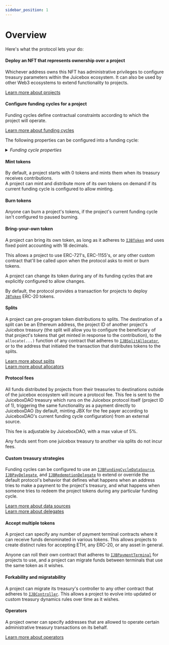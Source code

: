 ```yaml
---
sidebar_position: 1
---
```


# Overview

Here's what the protocol lets your do:

#### **Deploy an NFT that represents ownership over a project**
<p>
  Whichever address owns this NFT has administrative privileges to configure treasury parameters within the Juicebox ecosystem. It can also be used by other Web3 ecosystems to extend functionality to projects.
  </p>
<p>
  <a href="/docs/learn/glossary/project">Learn more about projects</a>
  </p>
  

#### **Configure funding cycles for a project**
<p>
  Funding cycles define contractual constraints according to which the project will operate.
  </p>
<p>
  <a href="/docs/learn/glossary/funding-cycle">Learn more about funding cycles</a><br/>
  </p>
<p>
  The following properties can be configured into a funding cycle:
  </p>

<details>

<summary><em>Funding cycle properties</em></summary>

#### **Start timestamp**
<p>
  The timestamp at which the funding cycle is considered active. Projects can configure the start time of their first funding cycle to be in the future, and can ensure future reconfigurations don't take effect before a specified timestamp.
  </p>
  <p>
  Once a funding cycle ends, a new one is created automatically that starts right away. If there's an approved queued reconfiguration allowed to start at this time, it will be used, otherwise a copy of the previous funding cycle will be used.
  </p>

#### **Duration**
<p>
  How long each funding cycle lasts, specified in seconds. All funding cycle properties are unchangeable while it is in progress. Any proposed reconfigurations are only able to take effect during a subsequent cycle.
  </p>
<p>
  If no reconfigurations were submitted by the project owner or if proposed changes fail the current cycle's ballot, a copy of the latest funding cycle will automatically start once the current one ends.
  </p>
<p>
  A cycle with no duration lasts indefinitely, and proposed changes can take effect right away.
  </p>

#### **Distribution limit**
<p>
  The amount of funds that can be distributed from the project's treasury during a funding cycle. The project owner can pre-program a list of destinations to split distributions.
</p>
<p>
  Distributing is a public transaction that anyone can call on a project's behalf.
</p>
<p>
  Distribution limits can be specified in any currency that the <a href="/docs/api/contracts/jbprices"><code>JBPrices</code></a> contract has a price feed for converting the underlying treasury asset's currency to.  
</p>

<!---->

#### **Overflow allowance**
<p>
  The amount of treasury funds that the project owner can distribute discretionarily on-demand.
</p>
<p>
  This allowance does not reset per-funding cycle, it instead lasts until the project owner explicitly proposes a reconfiguration with a new allowance.
</p>
<p>
  Overflow allowances can be specified in any currency that the <a href="/docs/api/contracts/jbprices"><code>JBPrices</code></a> contract has a price feed for converting the underlying treasury asset's currency to.  
</p>

<!---->

#### **Weight**
<p>
  A number used to determine how many of the project's tokens should be minted and transferred when payments are received during the funding cycle. Project owner's can configure this directly, or allow it to be derived automatically from the previous funding cycle's weight and discount rate. 
</p>

<!---->

#### **Discount rate**
<p>
  The percent to automatically decrease the subsequent cycle's weight from the current cycle's weight.
</p>
<p>
  The discount rate only applies if the project owner doesn't explicitly reconfigure the subsequent cycle's weight to a custom value.
</p>
<p>
  <a href="/docs/learn/glossary/discount-rate">Learn more about discount rates</a>
</p>

<!---->

#### **Ballot**
<p>
  The address of a contract that adheres to <a href="/docs/api/interfaces/ijbfundingcycleballot"><code>IJBFundingCycleBallot</code></a>, which can provide custom criteria that prevents a project owner from enacting funding cycle reconfigurations.
</p>
<p>
  A simple implementation commonly used by Juicebox projects is to force reconfigurations to be submitted by the project owner at least X days before the end of the current funding cycle, giving the community foresight into any misconfigurations of abuses of power before they take effect.
</p>
<p>
  More complex implementation might include on-chain governance.
</p>
<p>
  <a href="/docs/learn/glossary/ballot">Learn more ballots</a>
</p>

<!---->

#### **Reserved rate**
<p>
  The percent of newly minted tokens during the funding cycle that a project wishes to withhold for custom distributions. The project owner can pre-program a list of destinations to split reserved tokens among.
</p>
<p>
  <a href="/docs/learn/glossary/reserved-tokens">Learn more about reserved rates</a>
</p>

<!---->

#### **Redemption rate**
<p>
  The percentage of a project's treasury funds that can be reclaimed by community members by burning the project's tokens during the funding cycle.
</p>
<p>
  A rate of 100% suggests a linear proportion, meaning X% of treasury funds can be reclaimed by redeeming X% of the token supply.
</p>
<p>
  <a href="/docs/learn/glossary/redemption-rate">Learn more about redemption rates</a>
</p>

<!---->

#### **Ballot redemption rate**
<p>
  A project can specify a custom redemption rate that takes effect only when a proposed reconfiguration is waiting to take effect.
</p>
<p>
  This can be used to automatically allow for more favorable redemption rates during times of potential change.
</p>

<!---->

#### **Pause payments, pause distributions, pause redemptions, pause burn**
<p>
  Projects can pause various bits of its treasury's functionality on a per-funding cycle basis. These functions are unpaused by default.
</p>

<!---->

#### **Allow minting tokens, allow changing tokens, allow terminal migrations, allow controller migrations**
<p>
  Projects can allow various bits of treasury functionality on a per-funding cycle basis. These functions are disabled by default.
</p>

<!---->

#### **Hold fees**
<p>
  Any distributions the project makes from its treasury during a funding cycle configured to hold fees will not pay fees directly to the protocol project's treasury. Instead, the project will have the option to add the distributed funds back into its treasury to unlock the held fees. At any point, the project or JuiceboxDAO can process the held fees, which will channel them through to the protocol project's treasury as usual.
</p>
<p>
  This allows a project to withdraw funds and later add them back into their Juicebox treasury without incurring fees.<br/>
</p>
<p>
  This applies to funds distributions from the distribution limit and from its overflow allowance.
</p>

<!---->

#### **Data source**
<p>
  The address of a contract that adheres to <a href="/docs/api/interfaces/ijbfundingcycledatasource"><code>IJBFundingCycleDataSource</code></a>, which can be used to extend or override what happens when the treasury receives funds, and what happens when someone tries to redeem from the treasury.
</p>
<p>
  <a href="/docs/learn/glossary/data-source">Learn more about data sources</a>
</p>

</details>

#### **Mint tokens**
<p>
  By default, a project starts with 0 tokens and mints them when its treasury receives contributions.<br/>
  A project can mint and distribute more of its own tokens on demand if its current funding cycle is configured to allow minting.
</p>

#### **Burn tokens**
<p>
  Anyone can burn a project's tokens, if the project's current funding cycle isn't configured to paused burning.
</p>

#### **Bring-your-own token**
<p>
  A project can bring its own token, as long as it adheres to <a href="/docs/api/interfaces/ijbtoken"><code>IJBToken</code></a> and uses fixed point accounting with 18 decimals.<br/>
</p>
<p>
  This allows a project to use ERC-721's, ERC-1155's, or any other custom contract that'll be called upon when the protocol asks to mint or burn tokens.<br/>
</p>
<p>
  A project can change its token during any of its funding cycles that are explicitly configured to allow changes.<br/>
</p>
<p>
  By default, the protocol provides a transaction for projects to deploy <a href="/docs/api/contracts/jbtoken"><code>JBToken</code></a> ERC-20 tokens. 
</p>

#### **Splits**
<p>
  A project can pre-program token distributions to splits. The destination of a split can be an Ethereum address, the project ID of another project's Juicebox treasury (the split will allow you to configure the beneficiary of that project's tokens that get minted in response to the contribution), to the <code>allocate(...)</code> function of any contract that adheres to <a href="/docs/api/interfaces/ijbsplitallocator"><code>IJBSplitAllocator</code></a>, or to the address that initiated the transaction that distributes tokens to the splits.
</p>
<p>
  <a href="/docs/learn/glossary/splits">Learn more about splits</a><br/>
  <a href="/docs/learn/glossary/split-allocator">Learn more about allocators</a>
</p>

#### **Protocol fees**
<p>
  All funds distributed by projects from their treasuries to destinations outside of the juicebox ecosystem will incure a protocol fee. This fee is sent to the JuiceboxDAO treasury which runs on the Juicebox protocol itself (project ID of 1), triggering the same functionality as a payment directly to JuiceboxDAO (by default, minting JBX for the fee payer according to JuiceboxDAO's current funding cycle configuration) from an external source.<br/>
</p>
<p>
  This fee is adjustable by JuiceboxDAO, with a max value of 5%.<br/>
</p>
<p>
  Any funds sent from one juicebox treasury to another via splits do not incur fees.
</p>

#### **Custom treasury strategies**
<p>
  Funding cycles can be configured to use an <a href="/docs/api/interfaces/ijbfundingcycledatasource"><code>IJBFundingCycleDataSource</code></a>, <a href="/docs/api/interfaces/ijbpaydelegate"><code>IJBPayDelegate</code></a>, and <a href="/docs/api/interfaces/ijbredemptiondelegate"><code>IJBRedemptionDelegate</code></a> to extend or override the default protocol's behavior that defines what happens when an address tries to make a payment to the project's treasury, and what happens when someone tries to redeem the project tokens during any particular funding cycle.
</p>
<p>
  <a href="/docs/learn/glossary/data-source">Learn more about data sources</a><br/>
  <a href="/docs/learn/glossary/delegate">Learn more about delegates</a>
</p>

#### **Accept multiple tokens**
<p>
  A project can specify any number of payment terminal contracts where it can receive funds denominated in various tokens. This allows projects to create distinct rules for accepting ETH, any ERC-20, or any asset in general.
</p>
<p>
  Anyone can roll their own contract that adheres to <a href="/docs/api/interfaces/ijbpaymentterminal"><code>IJBPaymentTerminal</code></a> for projects to use, and a project can migrate funds between terminals that use the same token as it wishes.
</p>

#### **Forkability and migratability**
<p>
  A project can migrate its treasury's controller to any other contract that adheres to <a href="/docs/api/interfaces/ijbcontroller"><code>IJBController</code></a>. This allows a project to evolve into updated or custom treasury dynamics rules over time as it wishes.
</p>

#### **Operators**
<p>
  A project owner can specify addresses that are allowed to operate certain administrative treasury transactions on its behalf.<br/>
</p>
<p>
  <a href="/docs/learn/glossary/operator">Learn more about operators</a>
</p>
